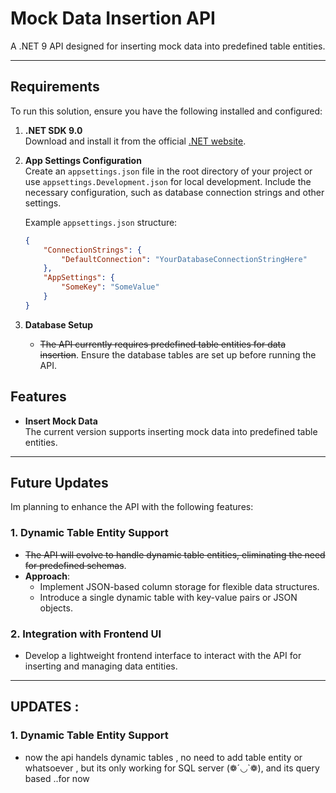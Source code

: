 
# Mock Data Insertion API

A .NET 9 API designed for inserting mock data into predefined table entities.

---

## Requirements

To run this solution, ensure you have the following installed and configured:

1. **.NET SDK 9.0**  
   Download and install it from the official [.NET website](https://dotnet.microsoft.com/).

2. **App Settings Configuration**  
   Create an `appsettings.json` file in the root directory of your project or use `appsettings.Development.json` for local development. Include the necessary configuration, such as database connection strings and other settings.  

   Example `appsettings.json` structure:
   ```json
   {
       "ConnectionStrings": {
           "DefaultConnection": "YourDatabaseConnectionStringHere"
       },
       "AppSettings": {
           "SomeKey": "SomeValue"
       }
   }
   ```

3. **Database Setup**  
   - ~~The API currently requires predefined table entities for data insertion~~. Ensure the database tables are set up before running the API.  


## Features

- **Insert Mock Data**  
   The current version supports inserting mock data into predefined table entities.  

---

## Future Updates

Im planning to enhance the API with the following features:

### **1. Dynamic Table Entity Support**
- ~~The API will evolve to handle dynamic table entities, eliminating the need for predefined schemas~~.
- **Approach**: 
  - Implement JSON-based column storage for flexible data structures.
  - Introduce a single dynamic table with key-value pairs or JSON objects.
    
### **2. Integration with Frontend UI**
- Develop a lightweight frontend interface to interact with the API for inserting and managing data entities.
  
---

## UPDATES : 
### **1. Dynamic Table Entity Support**
- now the api handels dynamic tables , no need to add table entity or whatsoever , but its only working for SQL server (❁´◡`❁), and its query based ..for now 

